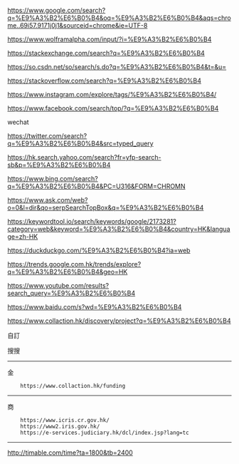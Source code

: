 https://www.google.com/search?q=%E9%A3%B2%E6%B0%B4&oq=%E9%A3%B2%E6%B0%B4&aqs=chrome..69i57.9171j0j1&sourceid=chrome&ie=UTF-8

https://www.wolframalpha.com/input/?i=%E9%A3%B2%E6%B0%B4

https://stackexchange.com/search?q=%E9%A3%B2%E6%B0%B4

https://so.csdn.net/so/search/s.do?q=%E9%A3%B2%E6%B0%B4&t=&u=

https://stackoverflow.com/search?q=%E9%A3%B2%E6%B0%B4

https://www.instagram.com/explore/tags/%E9%A3%B2%E6%B0%B4/

https://www.facebook.com/search/top/?q=%E9%A3%B2%E6%B0%B4

wechat

https://twitter.com/search?q=%E9%A3%B2%E6%B0%B4&src=typed_query

https://hk.search.yahoo.com/search?fr=yfp-search-sb&p=%E9%A3%B2%E6%B0%B4

https://www.bing.com/search?q=%E9%A3%B2%E6%B0%B4&PC=U316&FORM=CHROMN

https://www.ask.com/web?o=0&l=dir&qo=serpSearchTopBox&q=%E9%A3%B2%E6%B0%B4

https://keywordtool.io/search/keywords/google/2173281?category=web&keyword=%E9%A3%B2%E6%B0%B4&country=HK&language=zh-HK


https://duckduckgo.com/%E9%A3%B2%E6%B0%B4?ia=web

https://trends.google.com.hk/trends/explore?q=%E9%A3%B2%E6%B0%B4&geo=HK


https://www.youtube.com/results?search_query=%E9%A3%B2%E6%B0%B4

https://www.baidu.com/s?wd=%E9%A3%B2%E6%B0%B4

https://www.collaction.hk/discovery/project?q=%E9%A3%B2%E6%B0%B4

自訂

搜搜

---
金

        https://www.collaction.hk/funding
    
    
    
    
    
---
商


        https://www.icris.cr.gov.hk/
        https://www2.iris.gov.hk/
        https://e-services.judiciary.hk/dcl/index.jsp?lang=tc
   
   
---

http://timable.com/time?ta=1800&tb=2400
